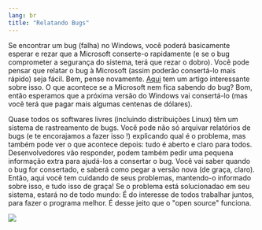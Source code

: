 ```yaml
---
lang: br
title: "﻿Relatando Bugs"
---
```


Se encontrar um bug (falha) no Windows, você poderá basicamente esperar e rezar que a Microsoft conserte-o rapidamente (e se o bug comprometer a segurança do sistema, terá que rezar o dobro). Você pode pensar que relatar o bug à Microsoft (assim poderão consertá-lo mais rápido) seja fácil. Bem, pense novamente. <a 
href="http://www.oreillynet.com/mac/blog/2002/06/mission_impossible_submitting.html">Aqui</a> tem um artigo interessante sobre isso. O que acontece se a Microsoft nem fica sabendo do bug? Bom, então esperamos que a próxima versão do Windows vai consertá-lo (mas  você terá que pagar mais algumas centenas de dólares).

Quase todos os softwares livres (incluindo distribuições Linux) têm um sistema de rastreamento de bugs. Você pode não só arquivar relatórios de bugs (e te encorajamos a fazer isso !) explicando qual é o problema, mas também pode ver o que acontece depois: tudo é aberto e claro para todos. Desenvolvedores vão responder, podem também pedir uma pequena informação extra para ajudá-los a consertar o bug. Você vai saber quando o bug for consertado, e saberá como pegar a versão nova (de graça, claro). Então, aqui você tem cuidando de seus problemas, mantendo-o informado sobre isso, e tudo isso de graça! Se o problema está solucionadao em seu sistema, estará no de todo mundo: É do interesse de todos trabalhar juntos, para fazer o programa melhor. É desse jeito que o "open source" funciona.

<img src="Images/report_bugs_thumb.png" />





